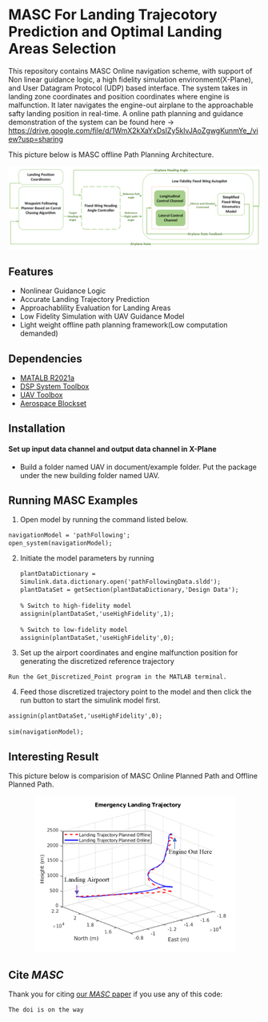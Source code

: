 # MASC For Landing Trajecotory Prediction and Optimal Landing Areas Selection

This repository contains MASC Online navigation scheme, with support of Non linear guidance logic, a high fidelity simulation environment(X-Plane), and User Datagram Protocol (UDP) based interface. The system takes in landing zone coordinates and position coordinates where engine is malfunction. It later navigates the engine-out airplane to the approachable safty landing position in real-time. A online path planning and guidance demonstration of the system can be found here -> https://drive.google.com/file/d/1WmX2kXaYxDslZy5klvJAoZgwgKunmYe_/view?usp=sharing

This picture below is MASC offline Path Planning Architecture.
<p align='center'>
    <img src="/ApproximateHighFidelityUAVModelWithUAVGuidanceModelBlockExample/graph/Test_Waypoint_Follower.png" alt="drawing" width="700"/>
</p>


## Features

- Nonlinear Guidance Logic
- Accurate Landing Trajectory Prediction
- Approachablility Evaluation for Landing Areas
- Low Fidelity Simulation with UAV Guidance Model
- Light weight offline path planning framework(Low computation demanded)

## Dependencies

- [MATALB R2021a](https://www.mathworks.com/products/new_products/previous_release_overview.html)
- [DSP System Toolbox](https://www.mathworks.com/products/dsp-system.html)
- [UAV Toolbox](https://www.mathworks.com/products/uav.html)
- [Aerospace Blockset](https://www.mathworks.com/products/aerospace-blockset.html)


## Installation


#### Set up input data channel and output data channel in X-Plane

- Build a folder named UAV in document/example folder. Put the package under the new building folder named UAV. 

    
## Running MASC Examples
1.  Open model by running the command listed below.
   ```
   navigationModel = 'pathFollowing';
   open_system(navigationModel);
   ```

2. Initiate the model parameters by running
   ```
   plantDataDictionary = Simulink.data.dictionary.open('pathFollowingData.sldd');
   plantDataSet = getSection(plantDataDictionary,'Design Data');

   % Switch to high-fidelity model
   assignin(plantDataSet,'useHighFidelity',1);
   
   % Switch to low-fidelity model
   assignin(plantDataSet,'useHighFidelity',0);
   ```  
   
3.  Set up the airport coordinates and engine malfunction position for generating the discretized reference trajectory
   ```
   Run the Get_Discretized_Point program in the MATLAB terminal.
   ```  
   
4.  Feed those discretized trajectory point to the model and then click the run button to start the simulink model first.   
   ```
   assignin(plantDataSet,'useHighFidelity',0);

   sim(navigationModel);
   ``` 
   
## Interesting Result
This picture below is comparision of MASC Online Planned Path and Offline Planned Path.
<p align='center'>
    <img src="/ApproximateHighFidelityUAVModelWithUAVGuidanceModelBlockExample/graph/Online_Offline.png" alt="drawing" width="400"/>
</p>


## Cite *MASC*

Thank you for citing [our *MASC* paper](./AIAA_SciTech_2023___Automatic_Emergency_Landing.pdf) if you use any of this code: 
```
The doi is on the way
```


